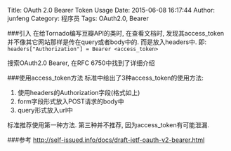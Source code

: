 Title: OAuth 2.0 Bearer Token Usage
Date: 2015-06-08 16:17:44
Author: junfeng
Category: 程序员
Tags: OAuth2.0, Bearer

###引入
在给Tornado编写豆瓣API的类时, 在查看文档时, 发现其access_token
并不像其它网站那样是传在query或者body中的. 而是放入headers中.
即: `headers["Authorization"] = Bearer <access_token>`

搜索OAuth2.0 Bearer, 在RFC 6750中找到了详细介绍

###使用access_token方法
标准中给出了3种access_token的使用方法:

1. 使用headers的Authorization字段(格式如上)
2. form字段形式放入POST请求的body中
3. query形式放入url中

标准推荐使用第一种方法. 第三种并不推荐, 因为access_token有可能泄漏.


###参考
http://self-issued.info/docs/draft-ietf-oauth-v2-bearer.html
